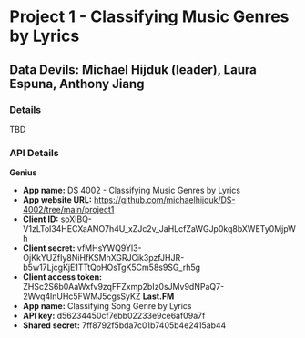 # Project 1 - Classifying Music Genres by Lyrics
## Data Devils: Michael Hijduk (leader), Laura Espuna, Anthony Jiang

### Details
TBD

### API Details
**Genius**
 - **App name:** DS 4002 - Classifying Music Genres by Lyrics
 - **App website URL:** https://github.com/michaelhijduk/DS-4002/tree/main/project1
 - **Client ID:** soXlBQ-V1zLTol34HECXaANO7h4U_xZJc2v_JaHLcfZaWGJp0kq8bXWETy0MjpWh
 - **Client secret:** vfMHsYWQ9Yl3-OjKkYUZfIy8NiHfKSMhXGRJCik3pzfJHJR-b5w17LjcgKjE1TTtQoHOsTgK5Cm58s9SG_rh5g
 - **Client access token:** ZHSc2S6b0AaWxfv9zqFFZxmp2bIz0sJMv9dNPaQ7-2Wvq4lnUHc5FWMJ5cgsSyKZ
**Last.FM**
- **App name:** Classifying Song Genre by Lyrics
- **API key:** d56234450cf7ebb02233e9ce6af09a7f
- **Shared secret:** 7ff8792f5bda7c01b7405b4e2415ab44 
